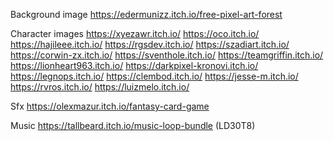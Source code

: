 Background image
https://edermunizz.itch.io/free-pixel-art-forest

Character images
https://xyezawr.itch.io/
https://oco.itch.io/
https://hajileee.itch.io/
https://rgsdev.itch.io/
https://szadiart.itch.io/
https://corwin-zx.itch.io/
https://sventhole.itch.io/
https://teamgriffin.itch.io/
https://lionheart963.itch.io/
https://darkpixel-kronovi.itch.io/
https://legnops.itch.io/
https://clembod.itch.io/
https://jesse-m.itch.io/
https://rvros.itch.io/
https://luizmelo.itch.io/

Sfx
https://olexmazur.itch.io/fantasy-card-game

Music
https://tallbeard.itch.io/music-loop-bundle (LD30T8)
